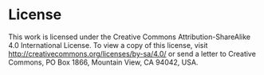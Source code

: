 # License

This work is licensed under the Creative Commons Attribution-ShareAlike 4.0 International License. 
To view a copy of this license, visit http://creativecommons.org/licenses/by-sa/4.0/ or 
send a letter to Creative Commons, PO Box 1866, Mountain View, CA 94042, USA.